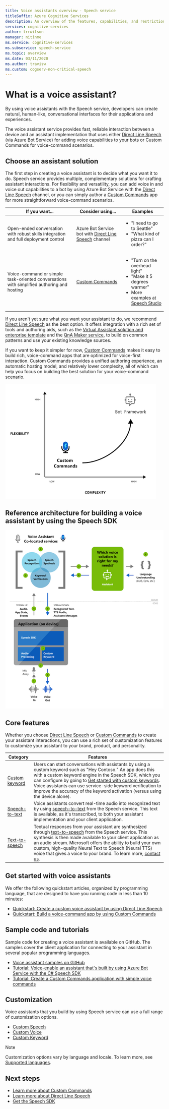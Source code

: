 ```yaml
---
title: Voice assistants overview - Speech service
titleSuffix: Azure Cognitive Services
description: An overview of the features, capabilities, and restrictions for voice assistants with the Speech SDK.
services: cognitive-services
author: trrwilson
manager: nitinme
ms.service: cognitive-services
ms.subservice: speech-service
ms.topic: overview
ms.date: 03/11/2020
ms.author: travisw
ms.custom: cogserv-non-critical-speech
---
```


# What is a voice assistant?

By using voice assistants with the Speech service, developers can create natural, human-like, conversational interfaces for their applications and experiences.

The voice assistant service provides fast, reliable interaction between a device and an assistant implementation that uses either [Direct Line Speech](direct-line-speech.md) (via Azure Bot Service) for adding voice capabilities to your bots or Custom Commands for voice-command scenarios.

## Choose an assistant solution

The first step in creating a voice assistant is to decide what you want it to do. Speech service provides multiple, complementary solutions for crafting assistant interactions. For flexibility and versatility, you can add voice in and voice out capabilities to a bot by using Azure Bot Service with the [Direct Line Speech](direct-line-speech.md) channel, or you can simply author a [Custom Commands](custom-commands.md) app for more straightforward voice-command scenarios.

| If you want... | Consider using... | Examples |
|-------------------|------------------|----------------|
|Open-ended conversation with robust skills integration and full deployment control | Azure Bot Service bot with [Direct Line Speech](direct-line-speech.md) channel | <ul><li>"I need to go to Seattle"</li><li>"What kind of pizza can I order?"</li></ul>
|Voice-command or simple task-oriented conversations with simplified authoring and hosting | [Custom Commands](custom-commands.md) | <ul><li>"Turn on the overhead light"</li><li>"Make it 5 degrees warmer"</li><li>More examples at [Speech Studio](https://aka.ms/speechstudio/customcommands)</li></ul>

If you aren't yet sure what you want your assistant to do, we recommend [Direct Line Speech](direct-line-speech.md) as the best option. It offers integration with a rich set of tools and authoring aids, such as the [Virtual Assistant solution and enterprise template](/azure/bot-service/bot-builder-enterprise-template-overview) and the [QnA Maker service](../qnamaker/overview/overview.md), to build on common patterns and use your existing knowledge sources.

If you want to keep it simpler for now, [Custom Commands](custom-commands.md) makes it easy to build rich, voice-command apps that are optimized for voice-first interaction. Custom Commands provides a unified authoring experience, an automatic hosting model, and relatively lower complexity, all of which can help you focus on building the best solution for your voice-command scenario.

   ![Screenshot of a graph comparing the relative complexity and flexibility of the two voice assistant solutions.](media/voice-assistants/assistant-solution-comparison.png)

## Reference architecture for building a voice assistant by using the Speech SDK

   ![Conceptual diagram of the voice assistant orchestration service flow.](media/voice-assistants/overview.png)

## Core features

Whether you choose [Direct Line Speech](direct-line-speech.md) or [Custom Commands](custom-commands.md) to create your assistant interactions, you can use a rich set of customization features to customize your assistant to your brand, product, and personality.

| Category | Features |
|----------|----------|
|[Custom keyword](./custom-keyword-basics.md) | Users can start conversations with assistants by using a custom keyword such as "Hey Contoso." An app does this with a custom keyword engine in the Speech SDK, which you can configure by going to [Get started with custom keywords](./custom-keyword-basics.md). Voice assistants can use service-side keyword verification to improve the accuracy of the keyword activation (versus using the device alone).
|[Speech-to-text](speech-to-text.md) | Voice assistants convert real-time audio into recognized text by using [speech-to-text](speech-to-text.md) from the Speech service. This text is available, as it's transcribed, to both your assistant implementation and your client application.
|[Text-to-speech](text-to-speech.md) | Textual responses from your assistant are synthesized through [text-to-speech](text-to-speech.md) from the Speech service. This synthesis is then made available to your client application as an audio stream. Microsoft offers the ability to build your own custom, high-quality Neural Text to Speech (Neural TTS) voice that gives a voice to your brand. To learn more, [contact us](mailto:mstts@microsoft.com).

## Get started with voice assistants

We offer the following quickstart articles, organized by programming language, that are designed to have you running code in less than 10 minutes:

* [Quickstart: Create a custom voice assistant by using Direct Line Speech](quickstarts/voice-assistants.md)
* [Quickstart: Build a voice-command app by using Custom Commands](quickstart-custom-commands-application.md)

## Sample code and tutorials

Sample code for creating a voice assistant is available on GitHub. The samples cover the client application for connecting to your assistant in several popular programming languages.

* [Voice assistant samples on GitHub](https://github.com/Azure-Samples/Cognitive-Services-Voice-Assistant)
* [Tutorial: Voice-enable an assistant that's built by using Azure Bot Service with the C# Speech SDK](tutorial-voice-enable-your-bot-speech-sdk.md)
* [Tutorial: Create a Custom Commands application with simple voice commands](./how-to-develop-custom-commands-application.md)

## Customization

Voice assistants that you build by using Speech service can use a full range of customization options.

* [Custom Speech](./custom-speech-overview.md)
* [Custom Voice](how-to-custom-voice.md)
* [Custom Keyword](keyword-recognition-overview.md)

> [!NOTE]
> Customization options vary by language and locale. To learn more, see [Supported languages](language-support.md).

## Next steps

* [Learn more about Custom Commands](custom-commands.md)
* [Learn more about Direct Line Speech](direct-line-speech.md)
* [Get the Speech SDK](speech-sdk.md)
